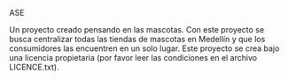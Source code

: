 ASE

Un proyecto creado pensando en las mascotas. Con este proyecto se busca centralizar todas las tiendas de mascotas en Medellín y que los consumidores las encuentren en un solo lugar. 
Este proyecto se crea bajo una licencia propietaria (por favor leer las condiciones en el archivo LICENCE.txt).
